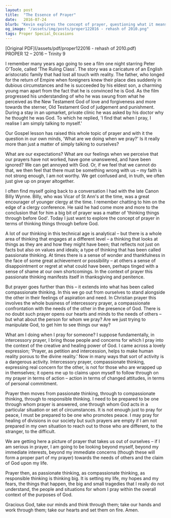```yaml
---
layout: post
title:  "The Essence of Prayer"
date:   2016-07-24
blurb: "Kevin explores the concept of prayer, questioning what it means to pray and the expectations we hold. He reflects on the nature of prayer as 'thinking things through before God,' encompassing passionate, compassionate, and responsible thinking. Prayer is presented not just as a personal act but as an engagement with the needs of others and a call to action, aligning our lives with the purposes of God."
og_image: "/assets/img/posts/proper122016 - rehash of 2010.png"
tags: Proper Special_Occasions
---
```

[Original PDF](/assets/pdf/proper122016 - rehash of 2010.pdf)    
PROPER 12 – 2016 – Trinity 9

I remember many years ago going to see a film one night starring Peter O'Toole, called 'The Ruling Class'. The story was a caricature of an English aristocratic family that had lost all touch with reality. The father, who longed for the return of Empire when foreigners knew their place dies suddenly in dubious circumstances and he is succeeded by his eldest son, a charming young man apart from the fact that he is convinced he is God. As the film progressed his understanding of who he was swung from what he perceived as the New Testament God of love and forgiveness and more towards the sterner, Old Testament God of judgement and punishment. During a stay in an upmarket, private clinic he was asked by his doctor why he thought he was God. To which he replied, 'I find that when I pray, I realise I am simply talking to myself.'

Our Gospel lesson has raised this whole topic of prayer and with it the question in our own minds, 'What are we doing when we pray?' Is it really more than just a matter of simply talking to ourselves?

What are our expectations? What are our feelings when we perceive that our prayers have not worked, have gone unanswered, and have been ignored? We can get annoyed with God. Or, if we feel that we cannot do that, we then feel that there must be something wrong with us – my faith is not strong enough, I am not worthy. We get confused and, in truth, we often just give up on prayer altogether.

I often find myself going back to a conversation I had with the late Canon Billy Wynne. Billy, who was Vicar of St Ann's at the time, was a great encourager of younger clergy at the time. I remember chatting to him on the edge of a clergy conference. He said he had come more and more to the conclusion that for him a big bit of prayer was a matter of 'thinking things through before God'. Today I just want to explore the concept of prayer in terms of thinking things through before God.

A lot of our thinking in this technical age is analytical – but there is a whole area of thinking that engages at a different level – a thinking that looks at things as they are and how they might have been; that reflects not just on facts but also on values and ideals; a type of thinking that has been called passionate thinking. At times there is a sense of wonder and thankfulness in the face of some great achievement or possibility – at others a sense of disappointment or regret at what could have been, perhaps tinged with a sense of shame at our own shortcomings. In the context of prayer this passionate thinking manifests itself in thanksgiving and penitence.

But prayer goes further than this – it extends into what has been called compassionate thinking. In this we go out from ourselves to stand alongside the other in their feelings of aspiration and need. In Christian prayer this involves the whole business of intercessory prayer, a compassionate confrontation with the needs of the other in the presence of God. There is no doubt such prayer opens our hearts and minds to the needs of others – but what about the person for whom we pray? Are we just trying to manipulate God, to get him to see things our way?

What am I doing when I pray for someone? I suppose fundamentally, in intercessory prayer, I bring those people and concerns for which I pray into the context of the creative and healing power of God. I came across a lovely expression; 'Prayer, as petition and intercession, helps to make human reality porous to the divine reality.' Now in many ways that sort of activity is a dangerous activity. Intercessory prayer, compassionate thinking, expressing real concern for the other, is not for those who are wrapped up in themselves; it opens me up to claims upon myself to follow through on my prayer in terms of action – action in terms of changed attitudes, in terms of personal commitment.

Prayer then moves from passionate thinking, through to compassionate thinking, through to responsible thinking. I need to be prepared to be one through whom prayer is answered, one through whom God acts in a particular situation or set of circumstances. It is not enough just to pray for peace, I must be prepared to be one who promotes peace. I may pray for healing of divisions in our society but such prayers are empty if I am not prepared in my own situation to reach out to those who are different, to the stranger, to the difficult.

We are getting here a picture of prayer that takes us out of ourselves – if I am serious in prayer, I am going to be looking beyond myself, beyond my immediate interests, beyond my immediate concerns (though these will form a proper part of my prayer) towards the needs of others and the claim of God upon my life.

Prayer then, as passionate thinking, as compassionate thinking, as responsible thinking is thinking big. It is setting my life, my hopes and my fears, the things that happen, the big and small tragedies that I really do not understand, the people and situations for whom I pray within the overall context of the purposes of God.

Gracious God, take our minds and think through them; take our hands and work through them; take our hearts and set them on fire. Amen.
